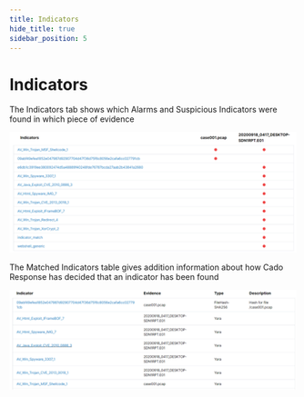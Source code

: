 ```yaml
---
title: Indicators
hide_title: true
sidebar_position: 5
---
```


# Indicators

The Indicators tab shows which Alarms and Suspicious Indicators were found in which piece of evidence

![Indicators Evidence Mapping](/img/indicators-evidence.png)

The Matched Indicators table gives addition information about how Cado Response has decided that an indicator has been found

![Matched Indicators Table](/img/matched-indicators.png)